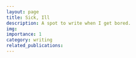 ```yaml
---
layout: page
title: Sick, Ill
description: A spot to write when I get bored.
img: 
importance: 1
category: writing
related_publications:
---
```


